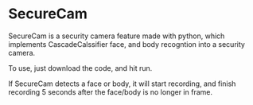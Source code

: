 # SecureCam

SecureCam is a security camera feature made with python, which implements CascadeCalssifier face, and body recogntion into a security camera.

To use, just download the code, and hit run.

If SecureCam detects a face or body, it will start recording, and finish recording 5 seconds after the face/body is no longer in frame.
